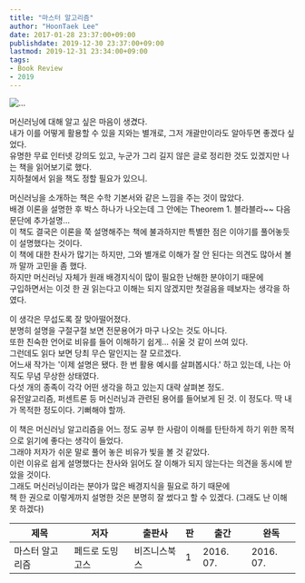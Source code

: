 ```yaml
---
title: "마스터 알고리즘"
author: "HoonTaek Lee"
date: 2017-01-28 23:37:00+09:00
publishdate: 2019-12-30 23:37:00+09:00
lastmod: 2019-12-31 23:34:00+09:00
tags:
- Book Review
- 2019
---
```


![...](http://image.yes24.com/momo/TopCate1232/MidCate002/123118223.jpg)

머신러닝에 대해 알고 싶은 마음이 생겼다.  
내가 이를 어떻게 활용할 수 있을 지와는 별개로, 그저 개괄만이라도 알아두면 좋겠다 싶었다.  
유명한 무료 인터넷 강의도 있고, 누군가 그리 길지 않은 글로 정리한 것도 있겠지만 나는 책을 읽어보기로 했다.   
지하철에서 읽을 책도 정할 필요가 있으니.

머신러닝을 소개하는 책은 수학 기본서와 같은 느낌을 주는 것이 많았다.  
배경 이론을 설명한 후 박스 하나가 나오는데 그 안에는 Theorem 1. 블라블라~~ 다음 문단에 추가설명...  
이 책도 결국은 이론을 쭉 설명해주는 책에 불과하지만 특별한 점은 이야기를 풀어놓듯이 설명했다는 것이다.  
이 책에 대한 찬사가 많기는 하지만, 그와 별개로 이해가 잘 안 된다는 의견도 많아서 볼까 말까 고민을 좀 했다.  
하지만 머신러닝 자체가 원래 배경지식이 많이 필요한 난해한 분야이기 때문에  
구입하면서는 이것 한 권 읽는다고 이해는 되지 않겠지만 첫걸음을 떼보자는 생각을 하였다.

이 생각은 무섭도록 잘 맞아떨어졌다.  
분명히 설명을 구절구절 보면 전문용어가 마구 나오는 것도 아니다.  
또한 친숙한 언어로 비유를 들어 이해하기 쉽게... 쉬울 것 같이 쓰여 있다.  
그런데도 읽다 보면 당최 무슨 말인지는 잘 모르겠다.  
어느새 작가는 '이제 설명은 됐다. 한 번 활용 예시를 살펴봅시다.' 하고 있는데, 나는 아직도 무념 무상한 상태였다.  
다섯 개의 종족이 각각 어떤 생각을 하고 있는지 대략 살펴본 정도.  
유전알고리즘, 퍼센트론 등 머신러닝과 관련된 용어를 들어보게 된 것. 이 정도다. 딱 내가 목적한 정도이다. 기뻐해야 할까.

이 책은 머신러닝 알고리즘을 어느 정도 공부 한 사람이 이해를 탄탄하게 하기 위한 목적으로 읽기에 좋다는 생각이 들었다.  
그래야 저자가 쉬운 말로 풀어 놓은 비유가 빛을 볼 것 같았다.  
이런 이유로 쉽게 설명했다는 찬사와 읽어도 잘 이해가 되지 않는다는 의견을 동시에 받았을 것이다.  
그래도 머신러닝이라는 분야가 많은 배경지식을 필요로 하기 때문에  
책 한 권으로 이렇게까지 설명한 것은 분명히 잘 썼다고 할 수 있겠다. (그래도 난 이해 못 하겠다)

|제목|저자|출판사|판|출간|완독|
|------|---|---|---|---|---|
|마스터 알고리즘|페드로 도밍고스|비즈니스북스|1|2016. 07.|2016. 07.|
